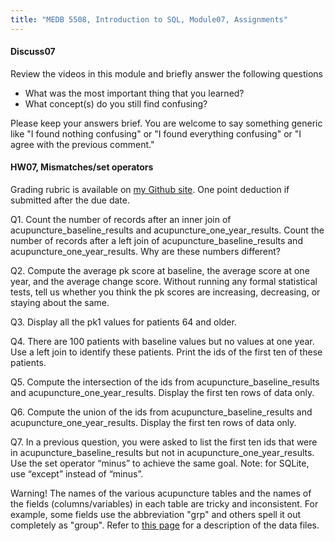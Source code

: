 ```yaml
---
title: "MEDB 5508, Introduction to SQL, Module07, Assignments"
---
```


#### Discuss07

Review the videos in this module and briefly answer the following questions

+ What was the most important thing that you learned?
+ What concept(s) do you still find confusing?

Please keep your answers brief. You are welcome to say something generic like "I found nothing confusing" or "I found everything confusing" or "I agree with the previous comment."

#### HW07, Mismatches/set operators

Grading rubric is available on [my Github site][gra1]. One point deduction if submitted after the due date.

Q1. Count the number of records after an inner join of acupuncture_baseline_results and acupuncture_one_year_results. Count the number of records after a left join of acupuncture_baseline_results and acupuncture_one_year_results. Why are these numbers different?

Q2. Compute the average pk score at baseline, the average score at one year, and the average change score. Without running any formal statistical tests, tell us whether you think the pk scores are increasing, decreasing, or staying about the same.

Q3. Display all the pk1 values for patients 64 and older.

Q4. There are 100 patients with baseline values but no values at one year. Use a left join to identify these patients. Print the ids of the first ten of these patients.

Q5. Compute the intersection of the ids from acupuncture_baseline_results and acupuncture_one_year_results. Display the first ten rows of data only.

Q6. Compute the union of the ids from acupuncture_baseline_results and acupuncture_one_year_results. Display the first ten rows of data only.

Q7. In a previous question, you were asked to list the first ten ids that were in acupuncture_baseline_results but not in acupuncture_one_year_results. Use the set operator “minus” to achieve the same goal. Note: for SQLite, use “except” instead of “minus”.

Warning! The names of the various acupuncture tables and the names of the fields (columns/variables) in each table are tricky and inconsistent. For example, some fields use the abbreviation "grp" and others spell it out completely as "group". Refer to [this page][git1] for a description of the data files. 

[git1]: https://github.com/pmean/introduction-to-sql/blob/master/data/acupuncture-data-dictionary.md

[gra1]: https://github.com/pmean/classes/blob/master/software-engineering/src/grading-rubric.md
